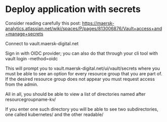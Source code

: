 # Deploy application with secrets

Consider reading carefully this post: https://maersk-analytics.atlassian.net/wiki/spaces/P/pages/813006876/Vault+access+and+manage+secrets

Connect to vault.maersk-digital.net

Sign in with OIDC provider; you can also do that through your cli tool 
with vault login -method=oidc

This will prompt you to vault.maersk-digital.net/ui/vault/secrets where you must
be able to see an option for every resource group that you are part of. If the
desired resource group does not appear you must request access from the admin. 

All in all, you should be able to view a list of directories named after
resourcegroupname-kv/

If you enter one such directory you will be able to see two subdirectories, one
called kubernetes/ and the other readable/



